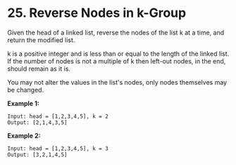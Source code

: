# 25. Reverse Nodes in k-Group

Given the head of a linked list, reverse the nodes of the list k at a time, and return the modified list.

k is a positive integer and is less than or equal to the length of the linked list. If the number of nodes is not a multiple of k then left-out nodes, in the end, should remain as it is.

You may not alter the values in the list's nodes, only nodes themselves may be changed.

**Example 1:**
```
Input: head = [1,2,3,4,5], k = 2
Output: [2,1,4,3,5]
```

**Example 2:**
```
Input: head = [1,2,3,4,5], k = 3
Output: [3,2,1,4,5]
```

